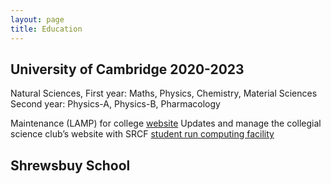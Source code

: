 ```yaml
---
layout: page
title: Education
---
```


## University of Cambridge 2020-2023

Natural Sciences,
First year: Maths, Physics, Chemistry, Material Sciences
Second year: Physics-A, Physics-B, Pharmacology

Maintenance (LAMP) for college [website](https://www.peterhousejcr.co.uk/index.php)
Updates and manage the collegial science club’s website with SRCF [student run computing facility](http://petkelvin.soc.srcf.net/)

## Shrewsbuy School
